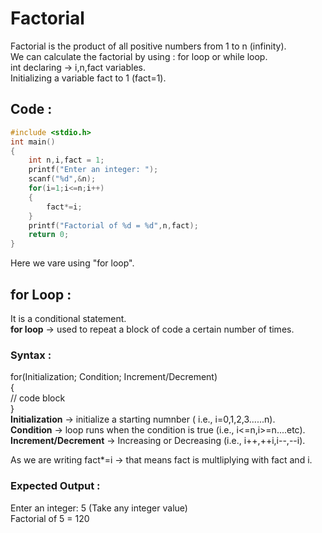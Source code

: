 # Factorial 
Factorial is the product of all positive numbers from 1 to n (infinity).  
We can calculate the factorial by using : for loop or while loop.  
int declaring -> i,n,fact variables.  
Initializing a variable fact to 1 (fact=1).    

## Code :  
```c  
#include <stdio.h>  
int main()   
{  
    int n,i,fact = 1;  
    printf("Enter an integer: ");  
    scanf("%d",&n);   
    for(i=1;i<=n;i++)  
    {  
        fact*=i;  
    }  
    printf("Factorial of %d = %d",n,fact);  
    return 0;  
}  
```   
Here we vare using "for loop".  
## for Loop :
It is a conditional statement.  
**for loop** -> used to repeat a block of code a certain number of times.  
    
### Syntax :
for(Initialization; Condition; Increment/Decrement)  
{  
    // code block  
}  
**Initialization** -> initialize a starting numnber ( i.e.,  i=0,1,2,3......n).  
**Condition** -> loop runs when the condition is true (i.e.,  i<=n,i>=n....etc).  
**Increment/Decrement** -> Increasing or Decreasing (i.e.,  i++,++i,i--,--i).  
  
As we are writing  fact*=i -> that means fact is multliplying with fact and i.  
  
### Expected Output :
 Enter an integer: 5   (Take any integer value)  
 Factorial of 5 = 120  